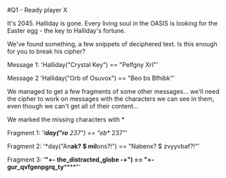 
#Q1 - Ready player X

It's 2045. Halliday is gone. Every living soul in the OASIS is looking for the Easter egg - the key to Halliday's fortune.

We've found something, a few snippets of deciphered text. Is this enough for you to break his cipher?

Message 1:
'Halliday("Crystal Key") == "Pelfgny Xrl"'

Message 2
'Halliday("Orb of Osuvox") == "Beo bs Bfhibk"'

We managed to get a few fragments of some other messages... we'll need the cipher to work on messages with the characters we can see in them, even though we can't get all of their content...

We marked the missing characters with *

Fragment 1:
'*l**day("ro** 237") == "eb** 237"'


Fragment 2:
'*day("An**ak? $ mil**ons?!") == "Nabenx? $ zvyyvbaf?!"'


Fragment 3:
'**"+- the_distracted_globe -+") == "+- gur_qvfgenpgrq_ty******"'
